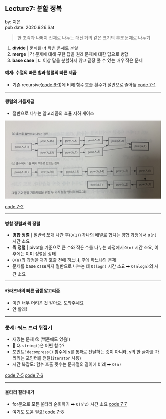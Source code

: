 ## Lecture7: 분할 정복
by: 지은  
pub date: 2020.9.26.Sat

> 한 조각과 나머지 전체로 나누는 대신 거의 같은 크기의 부분 문제로 나누기  
1. **divide** | 문제를 더 작은 문제로 분할
2. **merge** | 각 문제에 대해 구한 답을 원래 문제에 대한 답으로 병합
3. **base case** | 더 이상 답을 분할하지 않고 곧장 풀 수 있는 매우 작은 문제  

#### 예제: 수열의 빠른 합과 행렬의 빠른 제곱
- 기존 recursive([code 6-1](https://github.com/snulion-study/algorithm-int/blob/jieun/jieun/6-1/6-1.cpp))에 비해 함수 호출 횟수가 절반으로 줄어듦
[code 7-1](https://github.com/snulion-study/algorithm-int/blob/jieun/jieun/7-1/7-1.cpp)

---

#### 행렬의 거듭제곱
- 절반으로 나누는 알고리즘의 효율 저하 케이스
<img src="images/p180.jpg" alt="p180" width="600px" height="auto" />

[code 7-2](https://github.com/snulion-study/algorithm-int/blob/jieun/jieun/7-2/7-2.cpp)

---

#### 병합 정렬과 퀵 정렬  
- **병합 정렬** | 절반씩 쪼개 나간 후(`O(1)`) 하나의 배열로 합치는 병합 과정에서 `O(n)` 시간 소요  
- **퀵 정렬** | pivot을 기준으로 큰 수와 작은 수를 나누는 과정에서 `O(n)` 시간 소요, 이후에는 이미 정렬된 상태
- `O(n)`의 과정을 재귀 호출 전에 하느냐, 후에 하느냐의 문제 
- 문제를 base case까지 절반으로 나누는 데 `O(logn)` 시간 소요
➡️ `O(nlogn)`의 시간 소요 

---

#### 카라츠바의 빠른 곱셈 알고리즘  
- 이건 너무 어려운 것 같아요. 도와주세요. 
- 안 할래!

---

### 문제: 쿼드 트리 뒤집기  
- 재밌는 문제 😮 (백준에도 있음!)
- 🤔 Q. `string()`은 어떤 함수?
- 포인트! `decompress()` 함수에 s를 통째로 전달하는 것이 아니라, s의 한 글자를 가리키는 포인터를 전달(`iterator` 사용)
- 시간 복잡도: 함수 호출 횟수는 문자열의 길이에 비례 ➡️ `O(n)`

[code 7-5](https://github.com/snulion-study/algorithm-int/blob/jieun/jieun/7-5/7-5.cpp)
[code 7-6](https://github.com/snulion-study/algorithm-int/blob/jieun/jieun/7-6/7-6.cpp)

---

#### 울타리 잘라내기  
- for문으로 모든 울타리 순회하기 ➡️ `O(n^2)` 시간 소요
[code 7-7](https://github.com/snulion-study/algorithm-int/blob/jieun/jieun/7-7/7-7.cpp)
- 여기도 도움 필요!
[code 7-8](https://github.com/snulion-study/algorithm-int/blob/jieun/jieun/7-8/7-8.cpp)
